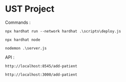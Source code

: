 # UST Project

Commands : 

    npx hardhat run --network hardhat .\scripts\deploy.js

    npx hardhat node

    nodemon .\server.js

API :

    http://localhost:8545/add-patient

    http://localhost:3000/add-patient